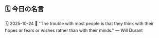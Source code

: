 ## 🗓️ 今日の名言

<!--START_SECTION:quote-->
🗓️ 2025-10-24
💬 "The trouble with most people is that they think with their hopes or fears or wishes rather than with their minds." — Will Durant
<!--END_SECTION:quote-->
